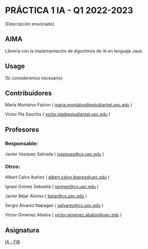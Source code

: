 # PRÁCTICA 1 IA - Q1 2022-2023

(Descripción enunciado)

## AIMA

Librería con la implementación de algoritmos de IA en lenguaje Java.

## Usage


(Si consideremos necesario)

## Contribuidores


Maria Montalvo Falcon ( maria.montalvo@estudiantat.upc.edu )
  
Victor Pla Sanchis ( victor.pla@estudiantat.upc.edu )



## Profesores
### Responsable:

Javier Vazquez Salceda ( jvazquez@cs.upc.edu )

### Otros:

Albert Calvo Ibañez ( albert.calvo.ibanez@upc.edu )

Ignasi Gómez Sebastià ( igomez@cs.upc.edu )

Javier Béjar Alonso ( bejar@cs.upc.edu )

Sergio Álvarez Napagao ( salvarez@cs.upc.edu )

Víctor Gimenez Abalos ( victor.gimenez.abalos@upc.edu )

## Asignatura
[IA - FIB](https://www.fib.upc.edu/es/estudios/grados/grado-en-ingenieria-informatica/plan-de-estudios/asignaturas/IA)
